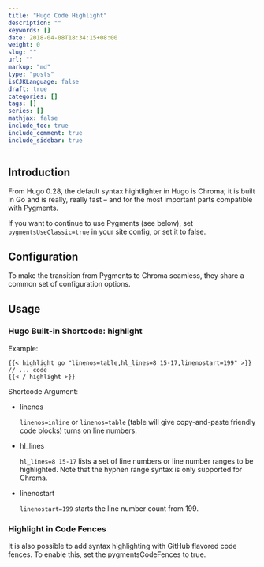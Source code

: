 ```yaml
---
title: "Hugo Code Highlight"
description: ""
keywords: []
date: 2018-04-08T18:34:15+08:00
weight: 0
slug: ""
url: ""
markup: "md"
type: "posts"
isCJKLanguage: false
draft: true
categories: []
tags: []
series: []
mathjax: false
include_toc: true
include_comment: true
include_sidebar: true
---
```


## Introduction

From Hugo 0.28, the default syntax hightlighter in Hugo is Chroma; it is built in Go and is really, really fast – and for the most important parts compatible with Pygments.

If you want to continue to use Pygments (see below), set `pygmentsUseClassic=true` in your site config, or set it to false.

## Configuration

To make the transition from Pygments to Chroma seamless, they share a common set of configuration options.

## Usage

### Hugo Built-in Shortcode: highlight

Example:

```
{{< highlight go "linenos=table,hl_lines=8 15-17,linenostart=199" >}}
// ... code
{{< / highlight >}}
```

Shortcode Argument:

* linenos

    `linenos=inline` or `linenos=table` (table will give copy-and-paste friendly code blocks) turns on line numbers.

* hl_lines

    `hl_lines=8 15-17` lists a set of line numbers or line number ranges to be highlighted. Note that the hyphen range syntax is only supported for Chroma.

* linenostart

    `linenostart=199` starts the line number count from 199.

### Highlight in Code Fences

It is also possible to add syntax highlighting with GitHub flavored code fences. To enable this, set the pygmentsCodeFences to true.
